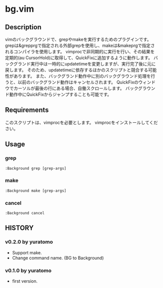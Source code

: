 bg.vim
=======

Description
-----------
vimのバックグラウンドで、grepやmakeを実行するためのプラグインです。
grepは&grepprgで指定される外部grepを使用し、makeは&makeprgで指定されるコンパイラを使用します。
vimprocで非同期的に実行を行い、その結果を定期的(au CursorHold)に取得して、QuickFixに追加するように動作します。
バックグランド実行中は一時的にupdatetimeを変更しますが、実行完了後に元に戻します。
そのため、updatetimeに依存するほかのスクリプトと競合する可能性があります。
また、バックグランド動作中に別のバックグラウンド処理を行うと、以前のバックグランド動作はキャンセルされます。
QuickFixのウィンドウでカーソルが最後の行にある場合、自働スクロールします。
バックグラウンド動作中にQuickFixからジャンプすることも可能です。

Requirements
------------
このスクリプトは、vimprocを必要とします。
vimprocをインストールしてください。

Usage
-----

### grep ###
    :Background grep [grep-args]

### make ###
    :Background make [grep-args]

### cancel ###
    :Background cancel


HISTORY
-------

### v0.2.0 by yuratomo ###
* Support make.
* Change command name. (BG to Background)

### v0.1.0 by yuratomo ###
* first version.


